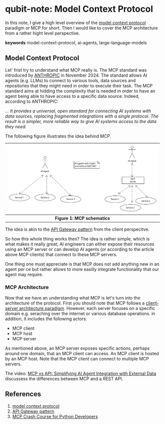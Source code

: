# qubit-note: Model Context Protocol

In this note, I give a high level overview of the <a href="https://www.anthropic.com/news/model-context-protocol">model context protocol</a> paradigm or MCP
for short. Then I would like to cover the MCP architecture from a rather hight level perspective.

**keywords** model-context-protocol, ai-agents, large-language-models

## Model Context Protocol

Let' frist try to understand what MCP really is. The MCP standard was introduced by <a href="https://www.anthropic.com/">ANTHROPIC</a>
in November 2024. The standard allows AI agents (e.g. LLMs) to connect to various tools, data sources and repositories that they
might need in order to execute their task. The MCP standard aims at hidding the complexity that is needed in order to have an agent being able to have 
access to a specific data source. Indeed, according to ANTHROPIC:

_... It provides a universal, open standard for connecting AI systems with data sources, replacing fragmented integrations with a single protocol. 
The result is a simpler, more reliable way to give AI systems access to the data they need._

The following figure illustrates the idea behind MCP.

| ![orchestrator-vs-choreography](./imgs/mcp_schematics.png)  |
|:-----------------------------------------------------------:|
|             **Figure 1: MCP schematics**                    |

The idea is akin to the <a href="https://microservices.io/patterns/apigateway.html">API Gateway pattern</a> from the client perspecitve.

So how this whole thing works then? The idea is rather simple, which is what makes it really great;
AI engineers can either expose their resources using an MCP server or can develop AI agents (or according to the article above MCP clients)
that connect to these MCP servers. 

One thing one must appreciate is that MCP does not add anything new in an agent per ce but rather allows to more easilly integrate
functionality that our agent may require.


### MCP Architecture

Now that we have an understanding what MCP is let's turn into the architecture of the protocol.
First you should note that MCP follows a <a href="https://en.wikipedia.org/wiki/Client%E2%80%93server_model">client-server architecture paradigm</a>.
However, each server focuses on a specific domain e.g. seraching over the internet or various database operations. in addition, it includes the following actors:

- MCP client
- MCP host
- MCP server

As mentioned above, an  MCP server exposes specific actions, perhaps around one domain, that an MCP client can access. 
An MCP client is hosted by an MCP host. Note that the MCP client can connect to multiple MCP servers.

The video: <a href="https://www.youtube.com/watch?v=7j1t3UZA1TY">MCP vs API: Simplifying AI Agent Integration with External Data</a>
discussess the differences between MCP and a REST API.


## References

1. <a href="https://www.anthropic.com/news/model-context-protocol">model context protocol</a>
2. <a href="https://microservices.io/patterns/apigateway.html">API Gateway pattern</a>
2. <a href="https://www.youtube.com/watch?v=5xqFjh56AwM">MCP Crash Course for Python Developers</a>
